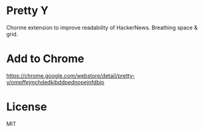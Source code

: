 # Pretty Y
Chorme extension to improve readability of HackerNews.
Breathing space & grid. 

# Add to Chrome
https://chrome.google.com/webstore/detail/pretty-y/ompffejmchdedkibddpednopejnfdbio

# License
MIT 

